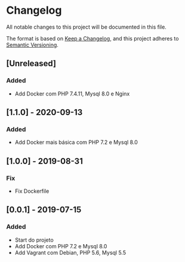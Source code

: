 # Changelog
All notable changes to this project will be documented in this file.

The format is based on [Keep a Changelog](https://keepachangelog.com/en/1.0.0/),
and this project adheres to [Semantic Versioning](https://semver.org/spec/v2.0.0.html).

## [Unreleased]

### Added
- Add Docker com PHP 7.4.11, Mysql 8.0 e Nginx

## [1.1.0] - 2020-09-13
### Added
- Add Docker mais básica com PHP 7.2 e Mysql 8.0

## [1.0.0] - 2019-08-31
### Fix
- Fix Dockerfile

## [0.0.1] - 2019-07-15
### Added
- Start do projeto
- Add Docker com PHP 7.2 e Mysql 8.0
- Add Vagrant com Debian, PHP 5.6, Mysql 5.5